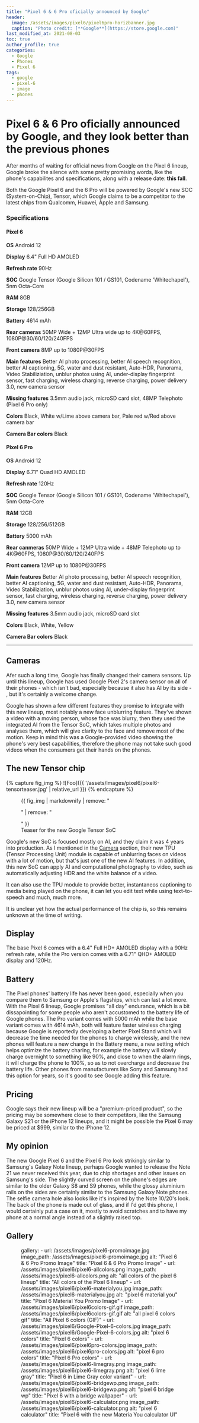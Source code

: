 ```yaml
---
title: "Pixel 6 & 6 Pro oficially announced by Google"
header:
  image: /assets/images/pixel6/pixel6pro-horizbanner.jpg
  caption: "Photo credit: [**Google**](https://store.google.com)"
last_modified_at: 2021-08-03
toc: true
author_profile: true
categories:
  - Google
  - Phones
  - Pixel 6
tags:
  - google
  - pixel-6
  - image
  - phones
---
```


# Pixel 6 & 6 Pro oficially announced by Google, and they look better than the previous phones

After months of waiting for official news from Google on the Pixel 6 lineup, Google broke the silence with some pretty promising words, like the phone's capabilites and specifications, along with a release date: **this fall**.

Both the Google Pixel 6 and the 6 Pro will be powered by Google's new SOC (System-on-Chip), Tensor, which Google claims to be a competitor to the latest chips from Qualcomm, Huawei, Apple and Samsung.

### Specifications

#### Pixel 6

**OS** Android 12

**Display** 6.4" Full HD AMOLED

**Refresh rate** 90Hz

**SOC** Google Tensor (Google Silicon 101 / GS101, Codename 'Whitechapel'), 5nm Octa-Core

**RAM** 8GB

**Storage** 128/256GB

**Battery** 4614 mAh

**Rear cameras** 50MP Wide + 12MP Ultra wide up to 4K@60FPS, 1080P@30/60/120/240FPS

**Front camera** 8MP up to 1080P@30FPS

**Main features** Better AI photo processing, better AI speech recognition, better AI captioning, 5G, water and dust resistant, Auto-HDR, Panorama, Video Stabiliziation, unblur photos using AI, under-display fingerprint sensor, fast charging, wireless charging, reverse charging, power delivery 3.0, new camera sensor

**Missing features** 3.5mm audio jack, microSD card slot, 48MP Telephoto (Pixel 6 Pro only)

**Colors** Black, White w/Lime above camera bar, Pale red w/Red above camera bar

**Camera Bar colors** Black



#### Pixel 6 Pro

**OS** Android 12

**Display** 6.71" Quad HD AMOLED

**Refresh rate** 120Hz

**SOC** Google Tensor (Google Silicon 101 / GS101, Codename 'Whitechapel'), 5nm Octa-Core

**RAM** 12GB

**Storage** 128/256/512GB

**Battery** 5000 mAh

**Rear canmeras** 50MP Wide + 12MP Ultra wide + 48MP Telephoto up to 4K@60FPS, 1080P@30/60/120/240FPS

**Front camera** 12MP up to 1080P@30FPS

**Main features** Better AI photo processing, better AI speech recognition, better AI captioning, 5G, water and dust resistant, Auto-HDR, Panorama, Video Stabiliziation, unblur photos using AI, under-display fingerprint sensor, fast charging, wireless charging, reverse charging, power delivery 3.0, new camera sensor

**Missing features** 3.5mm audio jack, microSD card slot

**Colors** Black, White, Yellow

**Camera Bar colors** Black

---

## Cameras

Afer such a long time, Google has finally changed their camera sensors. Up until this lineup, Google has used Google Pixel 2's camera sensor on all of their phones - which isn't bad, especially because it also has AI by its side - , but it's certainly a welcome change.

Google has shown a few different features they promise to integrate with this new lineup, most notably a new face unblurring feature. They've shown a video with a moving person, whose face was blurry, then they used the integrated AI from the Tensor SoC, which takes multiple photos and analyses them, which will give clarity to the face and remove most of the motion. Keep in mind this was a Google-provided video showing the phone's very best capabilities, therefore the phone may not take such good videos when the consumers get their hands on the phones.

## The new Tensor chip

{% capture fig_img %}
![Foo]({{ '/assets/images/pixel6/pixel6-tensorteaser.jpg' | relative_url }})
{% endcapture %}

<figure>
  {{ fig_img | markdownify | remove: "<p>" | remove: "</p>" }}
  <figcaption>Teaser for the new Google Tensor SoC</figcaption>
</figure>

Google's new SoC is focused mostly on AI, and they claim it was 4 years into production. As I mentioned in the [Camera](#cameras) section, their new TPU (Tensor Processing Unit) module is capable of unblurring faces on videos with a lot of motion, but that's just one of the new AI features. In addition, this new SoC can apply AI and computational photography to video, such as automatically adjusting HDR and the white balance of a video.

It can also use the TPU module to provide better, instantaneos captioning to media being played on the phone, it can let you edit text while using text-to-speech and much, much more.

It is unclear yet how the actual performance of the chip is, so this remains unknown at the time of writing.

## Display

The base Pixel 6 comes with a 6.4" Full HD+ AMOLED display with a 90Hz refresh rate, while the Pro version comes with a 6.71" QHD+ AMOLED display and 120Hz.

## Battery

The Pixel phones' battery life has never been good, especially when you compare them to Samsung or Apple's flagships, which can last a lot more. With the Pixel 6 lineup, Google promises "all day" endurance, which is a bit dissapointing for some people who aren't accustomed to the battery life of Google phones. The Pro variant comes with 5000 mAh while the base variant comes with 4614 mAh, both will feature faster wireless charging because Google is reportedly developing a better Pixel Stand which will decrease the time needed for the phones to charge wirelessly, and the new phones will feature a new change in the Battery menu, a new setting which helps optimize the battery charing, for example the battery will slowly charge overnight to something like 90%, and close to when the alarm rings, it will charge the phone to 100%, so as to not overcharge and decrease the battery life. Other phones from manufacturers like Sony and Samsung had this option for years, so it's good to see Google adding this feature.

## Pricing

Google says their new lineup will be a "premium-priced product", so the pricing may be somewhere close to their competitors, like the Samsung Galaxy S21 or the iPhone 12 lineups, and it might be possible the Pixel 6 may be priced at $999, similar to the iPhone 12.

## My opinion

The new Google Pixel 6 and the Pixel 6 Pro look strikingly similar to Samsung's Galaxy Note lineup, perhaps Google wanted to release the Note 21 we never received this year, due to chip shortages and other issues on Samsung's side. The slightly curved screen on the phone's edges are similar to the older Galaxy S8 and S9 phones, while the glossy aluminium rails on the sides are certainly similar to the Samsung Galaxy Note phones. The selfie camera hole also looks like it's inspired by the Note 10/20's look.
The back of the phone is made out of glass, and if I'd get this phone, I would certainly put a case on it, mostly to avoid scratches and to have my phone at a normal angle instead of a slightly raised top.

## Gallery

<figure>
gallery:
  - url: /assets/images/pixel6-promoimage.jpg
    image_path: /assets/images/pixel6-promoimage.jpg
    alt: "Pixel 6 & 6 Pro Promo Image"
    title: "Pixel 6 & 6 Pro Promo Image"
  - url: /assets/images/pixel6/pixel6-allcolors.png
    image_path: /assets/images/pixel6-allcolors.png
    alt: "all colors of the pixel 6 lineup"
    title: "All colors of the Pixel 6 lineup"
  - url: /assets/images/pixel6/pixel6-materialyou.jpg
    image_path: /assets/images/pixel6-materialyou.jpg
    alt: "pixel 6 material you"
    title: "Pixel 6 Material You Promo Image"
  - url: /assets/images/pixel6/pixel6colors-gif.gif
    image_path: /assets/images/pixel6/pixel6colors-gif.gif
    alt: "all pixel 6 colors gif"
    title: "All Pixel 6 colors (GIF)"
  - url: /assets/images/pixel6/Google-Pixel-6-colors.jpg
    image_path: /assets/images/pixel6/Google-Pixel-6-colors.jpg
    alt: "pixel 6 colors"
    title: "Pixel 6 colors"
  - url: /assets/images/pixel6/pixel6pro-colors.jpg
    image_path: /assets/images/pixel6/pixel6pro-colors.jpg
    alt: "pixel 6 pro colors"
    title: "Pixel 6 Pro colors"
  - url: /assets/images/pixel6/pixel6-limegray.png
    image_path: /assets/images/pixel6/pixel6-limegray.png
    alt: "pixel 6 lime gray"
    title: "Pixel 6 in Lime Gray color variant"
  - url: /assets/images/pixel6/pixel6-bridgewp.png
    image_path: /assets/images/pixel6/pixel6-bridgewp.png
    alt: "pixel 6 bridge wp"
    title: "Pixel 6 with a bridge wallpaper"
  - url: /assets/images/pixel6/pixel6-calculator.png
    image_path: /assets/images/pixel6/pixel6-calculator.png
    alt: "pixel 6 calculator"
    title: "Pixel 6 with the new Materia You calculator UI"
</figure>
